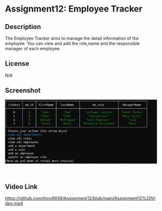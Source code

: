 # Assignment12: Employee Tracker

## Description
The Employee Tracker aims to manage the detail information of the employee. You can view and add the role,name and the responsible manager of each employee.
<br/>

## License
N/A
<br/>

## Screenshot
![Assignment12 Screenshot](Cap_Assi12.PNG)

<br/>

## Video Link
https://github.com/timo9939/Assignment12/blob/main/Assignment12%20Video.mp4